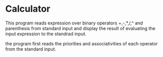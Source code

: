 # Calculator
This program reads expression over binary operators +,-,*,/,^ and parenthesis from standard input and display the result of evaluating the input expression to the standrad input.

the program first reads the priorities and associativities of each operator from the standard input.